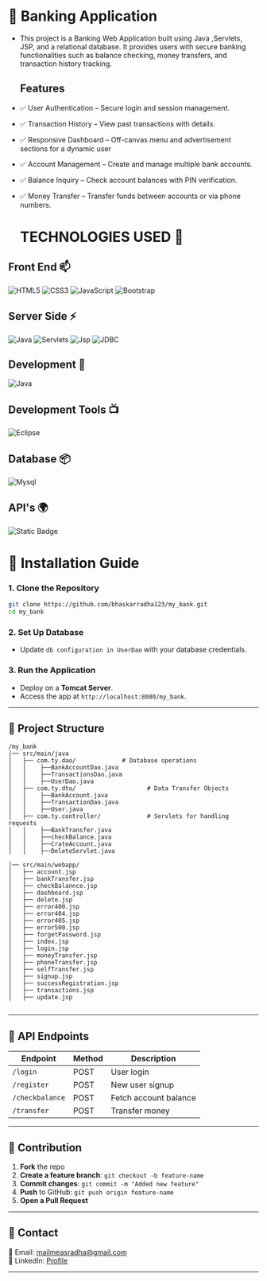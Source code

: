 # 🏦 Banking Application



- This project is a Banking Web Application built using Java ,Servlets, JSP, and a relational database. It provides users with secure banking functionalities such as balance checking, money transfers, and transaction history tracking.

  ## Features

- ✅ User Authentication – Secure login and session management.
- ✅ Transaction History – View past transactions with details.
- ✅ Responsive Dashboard – Off-canvas menu and advertisement sections for a dynamic user
- ✅ Account Management – Create and manage multiple bank accounts.
- ✅ Balance Inquiry – Check account balances with PIN verification.
- ✅ Money Transfer – Transfer funds between accounts or via phone numbers.

  # TECHNOLOGIES USED 📌

## Front End 📫

![HTML5](https://img.shields.io/static/v1?style=for-the-badge&message=HTML5&color=E34F26&logo=HTML5&logoColor=FFFFFF&label=)
![CSS3](https://img.shields.io/static/v1?style=for-the-badge&message=CSS3&color=1572B6&logo=CSS3&logoColor=FFFFFF&label=)
![JavaScript](https://img.shields.io/static/v1?style=for-the-badge&message=JavaScript&color=222222&logo=JavaScript&logoColor=F7DF1E&label=)
![Bootstrap](https://img.shields.io/static/v1?style=for-the-badge&message=Bootstrap&color=7952B3&logo=Bootstrap&logoColor=FFFFFF&label=)

## Server Side ⚡

![Java](https://img.shields.io/static/v1?style=for-the-badge&message=Java&color=007396&logo=java&logoColor=FFFFFF&label=)
![Servlets](https://img.shields.io/static/v1?style=for-the-badge&message=Servlets&color=7952B3&logo=Java&logoColor=FFFFFF&label=)
![Jsp](https://img.shields.io/static/v1?style=for-the-badge&message=Jsp&color=E34F26&logo=Java&logoColor=FFFFFF&label=)
![JDBC](https://img.shields.io/static/v1?style=for-the-badge&message=JDBC&color=222223&logo=jdbc&logoColor=FFFFFF&label=)



## Development 🔭

![Java](https://img.shields.io/static/v1?style=for-the-badge&message=Open+JDK+18&color=blue6&label=)

## Development Tools 📺

![Eclipse](https://img.shields.io/static/v1?style=for-the-badge&message=eclipse&color=007396&logo=eclipse&logoColor=FFFFFF&label=)

## Database 📦

![Mysql](https://img.shields.io/static/v1?style=for-the-badge&message=MySQL&color=7952B3&logo=mysql&logoColor=FFFFFF&label=)

## API's 🌍

![Static Badge](https://img.shields.io/badge/RozarPay%20-API-blue)










# 🚀 Installation Guide

### 1. Clone the Repository
```sh
git clone https://github.com/bhaskarradha123/my_bank.git
cd my_bank
```

### 2. Set Up Database
- Update `db configuration in UserDao` with your database credentials.  

### 3. Run the Application
- Deploy on a **Tomcat Server**.  
- Access the app at `http://localhost:8080/my_bank`.  

---

## 📂 Project Structure

```
/my_bank
│── src/main/java
│   ├── com.ty.dao/             # Database operations
│   │    ├──BankAccountDao.java
│   │    ├──TransactionsDao.java
│   │    ├──UserDao.java
│   ├── com.ty.dto/                    # Data Transfer Objects
│   │    ├──BankAccount.java
│   │    ├──TransactionDao.java
│   │    ├──User.java 
│   ├── com.ty.controller/             # Servlets for handling requests
│   │    ├──BankTransfer.java
│   │    ├──checkBalance.java
│   │    ├──CrateAccount.java
│   │    ├──DeleteServlet.java

│── src/main/webapp/
│   ├── account.jsp
│   ├── bankTransfer.jsp
│   ├── checkBalannce.jsp
│   ├── dashboard.jsp
│   ├── delete.jsp
│   ├── error400.jsp
│   ├── error404.jsp
│   ├── error405.jsp
│   ├── error500.jsp
│   ├── forgetPassword.jsp
│   ├── index.jsp
│   ├── login.jsp
│   ├── moneyTransfer.jsp
│   ├── phoneTransfer.jsp
│   ├── selfTransfer.jsp
│   ├── signup.jsp
│   ├── successRegistration.jsp
│   ├── transactions.jsp
│   ├── update.jsp


```

---

## 📝 API Endpoints

| Endpoint      | Method | Description          |
|--------------|--------|----------------------|
| `/login`     | POST   | User login          |
| `/register`  | POST   | New user signup     |
| `/checkbalance` | POST  | Fetch account balance |
| `/transfer`  | POST   | Transfer money      |

---

## 🤝 Contribution

1. **Fork** the repo  
2. **Create a feature branch**: `git checkout -b feature-name`  
3. **Commit changes**: `git commit -m "Added new feature"`  
4. **Push** to GitHub: `git push origin feature-name`  
5. **Open a Pull Request**  

---

## 📧 Contact
📩 Email: mailmeasradha@gmail.com  
🔗 LinkedIn: [Profile](https://linkedin.com/in/bhaskarradha13/)  

---


